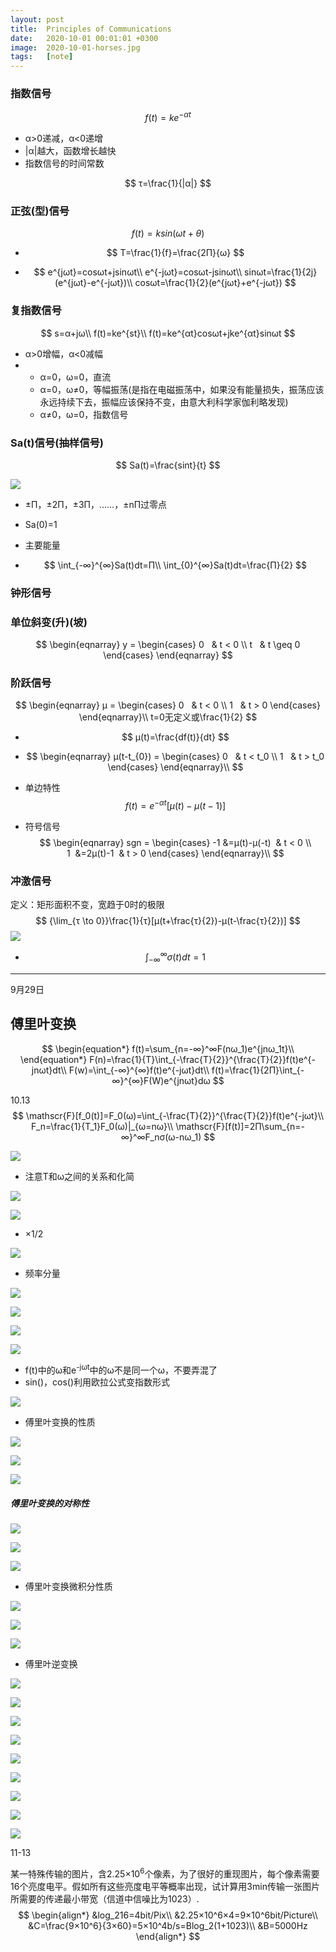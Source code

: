 ```yaml
---
layout: post
title:  Principles of Communications
date:   2020-10-01 00:01:01 +0300
image:  2020-10-01-horses.jpg
tags:   [note]
---
```


### 指数信号

$$
f(t)=ke^{-αt}
$$

* α>0递减，α<0递增
* |α|越大，函数增长越快
* 指数信号的时间常数

$$
τ=\frac{1}{|α|}
$$

### 正弦(型)信号

$$
f(t)=ksin(ωt+θ)
$$

* $$
  T=\frac{1}{f}=\frac{2Π}{ω}
  $$

  

* $$
  e^{jωt}=cosωt+jsinωt\\
  e^{-jωt}=cosωt-jsinωt\\
  sinωt=\frac{1}{2j}(e^{jωt}-e^{-jωt})\\
  cosωt=\frac{1}{2}(e^{jωt}+e^{-jωt})
  $$

### 复指数信号

$$
s=α+jω\\
f(t)=ke^{st}\\
f(t)=ke^{αt}cosωt+jke^{αt}sinωt
$$

* α>0增幅，α<0减幅
* * α=0，ω=0，直流
  * α=0，ω≠0，等幅振荡(是指在电磁振荡中，如果没有能量损失，振荡应该永远持续下去，振幅应该保持不变，由意大利科学家伽利略发现)
  * α≠0，ω=0，指数信号

### Sa(t)信号(抽样信号)

$$
Sa(t)=\frac{sint}{t}
$$

![]({{site.baseurl}}/img/2020-10-01-sa.jpg)

* ±Π，±2Π，±3Π，……，±nΠ过零点

* Sa(0)=1

* 主要能量

* $$
  \int_{-∞}^{∞}Sa(t)dt=Π\\
  \int_{0}^{∞}Sa(t)dt=\frac{Π}{2}
  $$

  

### 钟形信号

### 单位斜变(升)(坡)

$$
\begin{eqnarray}
y =
\begin{cases}
0   & t < 0 \\
t   & t \geq 0
\end{cases}
\end{eqnarray}
$$

### 阶跃信号
$$
\begin{eqnarray}
μ =
\begin{cases}
0   & t < 0 \\
1   & t > 0
\end{cases}
\end{eqnarray}\\
t=0无定义或\frac{1}{2}
$$

* $$
  μ(t)=\frac{df(t)}{dt}
  $$

* $$
  \begin{eqnarray}
  μ(t-t_{0}) =
  \begin{cases}
  0   & t < t_0 \\
  1   & t > t_0
  \end{cases}
  \end{eqnarray}\\
  $$

* 单边特性
  $$
  f(t)=e^{-αt}[μ(t)-μ(t-1)]
  $$

* 符号信号
  $$
  \begin{eqnarray}
  sgn =
  \begin{cases}
  -1 &=μ(t)-μ(-t)  & t < 0 \\
  1  &=2μ(t)-1     & t > 0
  \end{cases}
  \end{eqnarray}\\
  $$
  

### 冲激信号

定义：矩形面积不变，宽趋于0时的极限
$$
{\lim_{τ \to 0}}\frac{1}{τ}[μ(t+\frac{τ}{2})-μ(t-\frac{τ}{2})]
$$
![]({{site.baseurl}}/img/2020-10-01-chongji.jpg)

* $$
  \int_{-∞}^{∞}σ(t)dt=1
  $$

  

--------------------------------

9月29日

## 傅里叶变换

$$
\begin{equation*}
f(t)=\sum_{n=-∞}^∞F(nω_1)e^{jnω_1t}\\
\end{equation*}
F(n)=\frac{1}{T}\int_{-\frac{T}{2}}^{\frac{T}{2}}f(t)e^{-jnωt}dt\\
F(w)=\int_{-∞}^{∞}f(t)e^{-jωt}dt\\
f(t)=\frac{1}{2Π}\int_{-∞}^{∞}F(W)e^{jnωt}dω
$$

10.13
$$
\mathscr{F}[f_0(t)]=F_0(ω)=\int_{-\frac{T}{2}}^{\frac{T}{2}}f(t)e^{-jωt}\\
F_n=\frac{1}{T_1}F_0(ω)|_{ω=nω}\\
\mathscr{F}[f(t)]=2Π\sum_{n=-∞}^∞F_nσ(ω-nω_1)
$$

![]({{site.baseurl}}/img/2020-10-18-1.jpg)

* 注意T和ω之间的关系和化简

![]({{site.baseurl}}/img/2020-10-18-2.jpg)

![]({{site.baseurl}}/img/2020-10-18-3.jpg)

* ×1/2

![]({{site.baseurl}}/img/2020-10-18-4.jpg)

* 频率分量

![]({{site.baseurl}}/img/2020-10-18-5.jpg)

![]({{site.baseurl}}/img/2020-10-18-6.jpg)

![]({{site.baseurl}}/img/2020-10-18-7.jpg)

![]({{site.baseurl}}/img/2020-10-18-8.jpg)

* f(t)中的ω和e<sup>-jωt</sup>中的ω不是同一个ω，不要弄混了
* sin()，cos()利用欧拉公式变指数形式

![]({{site.baseurl}}/img/2020-10-18-9.jpg)

* 傅里叶变换的性质

![]({{site.baseurl}}/img/2020-10-18-10.jpg)

![]({{site.baseurl}}/img/2020-10-18-11.jpg)

![]({{site.baseurl}}/img/2020-10-18-12.jpg)

##### 傅里叶变换的对称性

![]({{site.baseurl}}/img/2020-10-18-13.jpg)

![]({{site.baseurl}}/img/2020-10-18-14.jpg)

![]({{site.baseurl}}/img/2020-10-18-15.jpg)

* 傅里叶变换微积分性质

![]({{site.baseurl}}/img/2020-10-18-16.jpg)

![]({{site.baseurl}}/img/2020-10-18-17.jpg)

![]({{site.baseurl}}/img/2020-10-18-18.jpg)

* 傅里叶逆变换

![]({{site.baseurl}}/img/2020-10-18-19.jpg)

![]({{site.baseurl}}/img/2020-10-18-20.jpg)

![]({{site.baseurl}}/img/2020-10-18-21.jpg)

![]({{site.baseurl}}/img/2020-10-18-22.jpg)

![]({{site.baseurl}}/img/2020-10-18-23.jpg)

![]({{site.baseurl}}/img/2020-10-18-24.jpg)

![]({{site.baseurl}}/img/2020-10-18-25.jpg)

![]({{site.baseurl}}/img/2020-10-18-26.jpg)

![]({{site.baseurl}}/img/2020-10-18-27.jpg)

11-13

某一特殊传输的图片，含2.25×10<sup>6</sup>个像素，为了很好的重现图片，每个像素需要16个亮度电平。假如所有这些亮度电平等概率出现，试计算用3min传输一张图片所需要的传递最小带宽（信道中信噪比为1023）.
$$
\begin{align*}
&log_216=4bit/Pix\\
&2.25×10^6×4=9×10^6bit/Picture\\
&C=\frac{9×10^6}{3×60}=5×10^4b/s=Blog_2(1+1023)\\
&B=5000Hz
\end{align*}
$$
